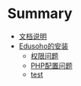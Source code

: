 # Summary

* [文档说明](README.md)
* [Edusoho的安装](edusoho安装问题.md)
   * [权限问题](./InstallDocument/Edusoho权限设置.md)
   * [PHP配置问题](./ServerDocumnt/PHP配置.md)
   * [test]()
    
